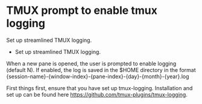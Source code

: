 # TMUX prompt to enable tmux logging

Set up streamlined TMUX logging.

- Set up streamlined TMUX logging.

When a new pane is opened, the user is prompted to enable logging (default N). If enabled, the log is saved in the $HOME directory in the format {session-name}-{window-index}-{pane-index}-{day}-{month}-{year}.log

First things first, ensure that you have set up tmux-logging. Installation and set up can be found here https://github.com/tmux-plugins/tmux-logging.

